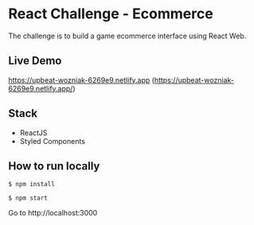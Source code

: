 # React Challenge - Ecommerce
The challenge is to build a game ecommerce interface using React Web.

## Live Demo

 https://upbeat-wozniak-6269e9.netlify.app (https://upbeat-wozniak-6269e9.netlify.app/)

## Stack

- ReactJS
- Styled Components

## How to run locally

```
$ npm install
```

```
$ npm start
```

Go to http://localhost:3000
